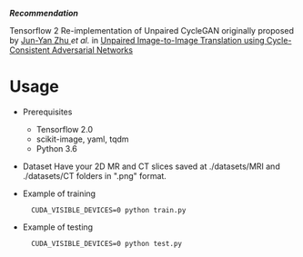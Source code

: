 ***Recommendation***

Tensorflow 2 Re-implementation of Unpaired CycleGAN originally proposed by  [Jun-Yan Zhu ](https://people.eecs.berkeley.edu/~junyanz/) *et al.* in [Unpaired Image-to-Image Translation using Cycle-Consistent Adversarial Networks](https://arxiv.org/pdf/1703.10593.pdf)

# Usage

- Prerequisites
    - Tensorflow 2.0 
    - scikit-image, yaml, tqdm
    - Python 3.6
- Dataset
Have your 2D MR and CT slices saved at ./datasets/MRI and ./datasets/CT folders in ".png" format.

- Example of training

        CUDA_VISIBLE_DEVICES=0 python train.py

- Example of testing

        CUDA_VISIBLE_DEVICES=0 python test.py 
   
